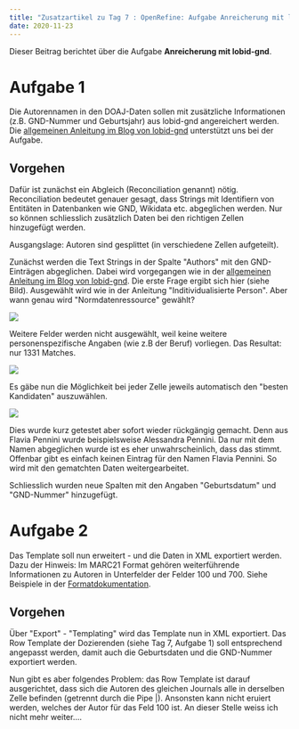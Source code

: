 ```yaml
---
title: "Zusatzartikel zu Tag 7 : OpenRefine: Aufgabe Anreicherung mit lobid-gnd"
date: 2020-11-23
---
```


Dieser Beitrag berichtet über die Aufgabe **Anreicherung mit lobid-gnd**.

# Aufgabe 1
Die Autorennamen in den DOAJ-Daten sollen mit zusätzliche Informationen (z.B. GND-Nummer und Geburtsjahr) aus lobid-gnd angereichert werden. Die [allgemeinen Anleitung im Blog von lobid-gnd](https://blog.lobid.org/2018/08/27/openrefine.html) unterstützt uns bei der Aufgabe.

## Vorgehen
Dafür ist zunächst ein Abgleich (Reconciliation genannt) nötig. Reconciliation bedeutet genauer gesagt, dass Strings mit Identifiern von Entitäten in Datenbanken wie GND, Wikidata etc. abgeglichen werden. Nur so können schliesslich zusätzlich Daten bei den richtigen Zellen hinzugefügt werden.

Ausgangslage: Autoren sind gesplittet (in verschiedene Zellen aufgeteilt).

Zunächst werden die Text Strings in der Spalte "Authors" mit den GND-Einträgen abgeglichen. Dabei wird vorgegangen wie in der [allgemeinen Anleitung im Blog von lobid-gnd](https://blog.lobid.org/2018/08/27/openrefine.html).
Die erste Frage ergibt sich hier (siehe Bild). Ausgewählt wird wie in der Anleitung "Inditividualisierte Person". Aber wann genau wird "Normdatenressource" gewählt?

![]({{site.baseurl}}/images/reconciliation1.jpg)

Weitere Felder werden nicht ausgewählt, weil keine weitere personenspezifische Angaben (wie z.B der Beruf) vorliegen. 
Das Resultat: nur 1331 Matches.

![]({{site.baseurl}}/images/reconciliation2.jpg)

Es gäbe nun die Möglichkeit bei jeder Zelle jeweils automatisch den "besten Kandidaten" auszuwählen.


![]({{site.baseurl}}/images/reconciliation3.jpg)

Dies wurde kurz getestet aber sofort wieder rückgängig gemacht. Denn aus Flavia Pennini  wurde beispielsweise Alessandra Pennini. Da nur mit dem Namen abgeglichen wurde ist es eher unwahrscheinlich, dass das stimmt. Offenbar gibt es einfach keinen Eintrag für den Namen Flavia Pennini. So wird mit den gematchten Daten weitergearbeitet.

Schliesslich wurden neue Spalten mit den Angaben "Geburtsdatum" und "GND-Nummer" hinzugefügt.

# Aufgabe 2
Das Template soll nun erweitert - und die Daten in XML exportiert werden. Dazu der Hinweis: Im MARC21 Format gehören weiterführende Informationen zu Autoren in Unterfelder der Felder 100 und 700. Siehe Beispiele in der [Formatdokumentation](https://www.loc.gov/marc/bibliographic/concise/bd100.html).

## Vorgehen
Über "Export" - "Templating" wird das Template nun in XML exportiert. Das Row Template der Dozierenden (siehe Tag 7, Aufgabe 1) soll entsprechend angepasst werden, damit auch die Geburtsdaten und die GND-Nummer exportiert werden.

Nun gibt es aber folgendes Problem: das Row Template ist darauf ausgerichtet, dass sich die Autoren des gleichen Journals alle in derselben Zelle befinden (getrennt durch die Pipe |). Ansonsten kann nicht eruiert werden, welches der Autor für das Feld 100 ist. An dieser Stelle weiss ich nicht mehr weiter....



